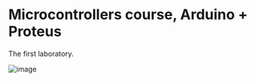 # Microcontrollers course, Arduino + Proteus

The first laboratory.

![image](https://user-images.githubusercontent.com/57871748/137081966-337595cd-7b1c-47c7-ab66-2e59b6f1669a.png)
